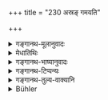 +++
title = "230 अस्रङ् गमयति"

+++

<details><summary>गङ्गानथ-मूलानुवादः</summary>

Tears make the food go to ghosts, anger to enemies, lie to dogs, touching with the foot to demons, and shaking to sinners.—(230)
</details>

<details><summary>मेधातिथिः</summary>

अस्यार्थवादः । अश्रुविमोचनं क्रियमाणं **प्रेतान् गमयति** प्रापयति श्राद्धम् । न पितॄणाम् उपकारकं भवति । प्रेताश् चात्र पिशाचवद् भूतविशेषा विवक्षिताः, न त्व् असपिण्डीकृताः संप्रतिमृताः । **रक्षांसि** भूतप्रेतवद् अवगन्तव्यानि । **अरयः** प्रसिद्धाः । तथा **दुष्कृतीन्** दुष्कृताचरणान् पातकिनः ॥ ३.२२० ॥
</details>

<details><summary>गङ्गानथ-भाष्यानुवादः</summary>

This verse is supplementary to what has gone before in the preceding verse.

The shedding of tears, when done, makes the Śrāddha-offering go—*i.e*., sends it—to ‘*ghosts*’; and it does not become helpful to the Pitṛs. The term ‘*preta*,’ ‘ghost,’ here stands for a particular class of beings, of the same kind as *Piśācas*; and not. for persons recently dead and not yet joined to their ancestors.

‘*Demons*’—also should be understood in the same manner as ‘ghosts.’

‘*Enemies*’—well-known.

‘*Sinners*’—People addicted to sinful deeds.—(230)
</details>

<details><summary>गङ्गानथ-टिप्पन्यः</summary>

This verse is quoted in *Gadādharapaddhati* (Kāla, p. 550), which explains ‘*duṣkṛtān*’ as ‘sinners’.
</details>

<details><summary>गङ्गानथ-तुल्य-वाक्यानि</summary>

*Devala* (Caturvarga-cintāmaṇi-Śrāddha, p. 1030).—‘If there is some flaw
in cleanliness, Rākṣasas take away all that is sacrificed or offered or given away or eaten, all *japa*, all austerities and all learning;—similarly also what is given in anger, or what is eaten in hurry, the Rākṣasas take away both these;—having invited the Pitṛs, one shall do nothing that may be improper; therefore one shall perform the Śrāddha with speech and anger under control;—one shall not be angry with any one, even though there be cause for it; what pleases the Pitṛs is the Śrāddha that is free from anger.’
</details>

<details><summary>Bühler</summary>

230	A tear sends the (food) to the Pretas, anger to his enemies, a falsehood to the dogs, contact with his foot to the Rakshasas, a shaking to the sinners.
</details>
